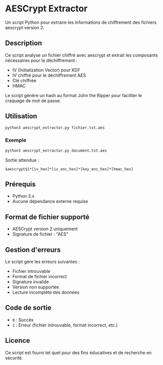 # AESCrypt Extractor

Un script Python pour extraire les informations de chiffrement des fichiers aescrypt version 2.

## Description

Ce script analyse un fichier chiffré avec aescrypt et extrait les composants nécessaires pour le déchiffrement :
- IV (Initialization Vector) pour KDF
- IV chiffré pour le déchiffrement AES
- Clé chiffrée
- HMAC

Le script génère un hash au format John the Ripper pour faciliter le craquage de mot de passe.

## Utilisation

```bash
python3 aescrypt_extractor.py fichier.txt.aes
```

### Exemple

```bash
python3 aescrypt_extractor.py document.txt.aes
```

Sortie attendue :
```
$aescrypt$1*[iv_hex]*[iv_enc_hex]*[key_enc_hex]*[hmac_hex]
```

## Prérequis

- Python 3.x
- Aucune dépendance externe requise

## Format de fichier supporté

- AESCrypt version 2 uniquement
- Signature de fichier : "AES"

## Gestion d'erreurs

Le script gère les erreurs suivantes :
- Fichier introuvable
- Format de fichier incorrect
- Signature invalide
- Version non supportée
- Lecture incomplète des données

## Code de sortie

- `0` : Succès
- `1` : Erreur (fichier introuvable, format incorrect, etc.)

## Licence

Ce script est fourni tel quel pour des fins éducatives et de recherche en sécurité.
